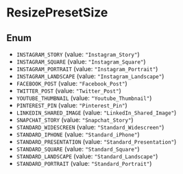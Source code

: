 # ResizePresetSize

## Enum

* `INSTAGRAM_STORY` (value: `"Instagram_Story"`)
* `INSTAGRAM_SQUARE` (value: `"Instagram_Square"`)
* `INSTAGRAM_PORTRAIT` (value: `"Instagram_Portrait"`)
* `INSTAGRAM_LANDSCAPE` (value: `"Instagram_Landscape"`)
* `FACEBOOK_POST` (value: `"Facebook_Post"`)
* `TWITTER_POST` (value: `"Twitter_Post"`)
* `YOUTUBE_THUMBNAIL` (value: `"Youtube_Thumbnail"`)
* `PINTEREST_PIN` (value: `"Pinterest_Pin"`)
* `LINKEDIN_SHARED_IMAGE` (value: `"LinkedIn_Shared_Image"`)
* `SNAPCHAT_STORY` (value: `"Snapchat_Story"`)
* `STANDARD_WIDESCREEN` (value: `"Standard_Widescreen"`)
* `STANDARD_IPHONE` (value: `"Standard_iPhone"`)
* `STANDARD_PRESENTATION` (value: `"Standard_Presentation"`)
* `STANDARD_SQUARE` (value: `"Standard_Square"`)
* `STANDARD_LANDSCAPE` (value: `"Standard_Landscape"`)
* `STANDARD_PORTRAIT` (value: `"Standard_Portrait"`)
